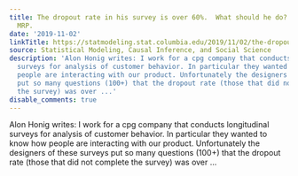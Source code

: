 ```yaml
---
title: The dropout rate in his survey is over 60%.  What should he do?  I suggest
  MRP.
date: '2019-11-02'
linkTitle: https://statmodeling.stat.columbia.edu/2019/11/02/the-dropout-rate-in-his-survey-is-over-60-what-should-he-do-i-suggest-mrp/
source: Statistical Modeling, Causal Inference, and Social Science
description: 'Alon Honig writes: I work for a cpg company that conducts longitudinal
  surveys for analysis of customer behavior. In particular they wanted to know how
  people are interacting with our product. Unfortunately the designers of these surveys
  put so many questions (100+) that the dropout rate (those that did not complete
  the survey) was over ...'
disable_comments: true
---
```

Alon Honig writes: I work for a cpg company that conducts longitudinal surveys for analysis of customer behavior. In particular they wanted to know how people are interacting with our product. Unfortunately the designers of these surveys put so many questions (100+) that the dropout rate (those that did not complete the survey) was over ...